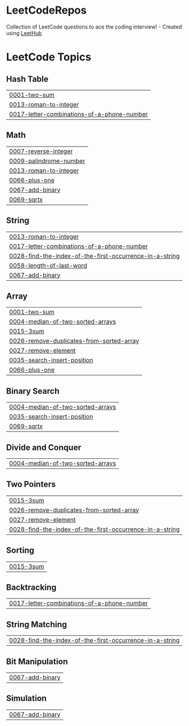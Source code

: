 # LeetCodeRepos
Collection of LeetCode questions to ace the coding interview! - Created using [LeetHub](https://github.com/QasimWani/LeetHub)

<!---LeetCode Topics Start-->
# LeetCode Topics
## Hash Table
|  |
| ------- |
| [0001-two-sum](https://github.com/0AhmetUzun/LeetCodeRepos/tree/master/0001-two-sum) |
| [0013-roman-to-integer](https://github.com/0AhmetUzun/LeetCodeRepos/tree/master/0013-roman-to-integer) |
| [0017-letter-combinations-of-a-phone-number](https://github.com/0AhmetUzun/LeetCodeRepos/tree/master/0017-letter-combinations-of-a-phone-number) |
## Math
|  |
| ------- |
| [0007-reverse-integer](https://github.com/0AhmetUzun/LeetCodeRepos/tree/master/0007-reverse-integer) |
| [0009-palindrome-number](https://github.com/0AhmetUzun/LeetCodeRepos/tree/master/0009-palindrome-number) |
| [0013-roman-to-integer](https://github.com/0AhmetUzun/LeetCodeRepos/tree/master/0013-roman-to-integer) |
| [0066-plus-one](https://github.com/0AhmetUzun/LeetCodeRepos/tree/master/0066-plus-one) |
| [0067-add-binary](https://github.com/0AhmetUzun/LeetCodeRepos/tree/master/0067-add-binary) |
| [0069-sqrtx](https://github.com/0AhmetUzun/LeetCodeRepos/tree/master/0069-sqrtx) |
## String
|  |
| ------- |
| [0013-roman-to-integer](https://github.com/0AhmetUzun/LeetCodeRepos/tree/master/0013-roman-to-integer) |
| [0017-letter-combinations-of-a-phone-number](https://github.com/0AhmetUzun/LeetCodeRepos/tree/master/0017-letter-combinations-of-a-phone-number) |
| [0028-find-the-index-of-the-first-occurrence-in-a-string](https://github.com/0AhmetUzun/LeetCodeRepos/tree/master/0028-find-the-index-of-the-first-occurrence-in-a-string) |
| [0058-length-of-last-word](https://github.com/0AhmetUzun/LeetCodeRepos/tree/master/0058-length-of-last-word) |
| [0067-add-binary](https://github.com/0AhmetUzun/LeetCodeRepos/tree/master/0067-add-binary) |
## Array
|  |
| ------- |
| [0001-two-sum](https://github.com/0AhmetUzun/LeetCodeRepos/tree/master/0001-two-sum) |
| [0004-median-of-two-sorted-arrays](https://github.com/0AhmetUzun/LeetCodeRepos/tree/master/0004-median-of-two-sorted-arrays) |
| [0015-3sum](https://github.com/0AhmetUzun/LeetCodeRepos/tree/master/0015-3sum) |
| [0026-remove-duplicates-from-sorted-array](https://github.com/0AhmetUzun/LeetCodeRepos/tree/master/0026-remove-duplicates-from-sorted-array) |
| [0027-remove-element](https://github.com/0AhmetUzun/LeetCodeRepos/tree/master/0027-remove-element) |
| [0035-search-insert-position](https://github.com/0AhmetUzun/LeetCodeRepos/tree/master/0035-search-insert-position) |
| [0066-plus-one](https://github.com/0AhmetUzun/LeetCodeRepos/tree/master/0066-plus-one) |
## Binary Search
|  |
| ------- |
| [0004-median-of-two-sorted-arrays](https://github.com/0AhmetUzun/LeetCodeRepos/tree/master/0004-median-of-two-sorted-arrays) |
| [0035-search-insert-position](https://github.com/0AhmetUzun/LeetCodeRepos/tree/master/0035-search-insert-position) |
| [0069-sqrtx](https://github.com/0AhmetUzun/LeetCodeRepos/tree/master/0069-sqrtx) |
## Divide and Conquer
|  |
| ------- |
| [0004-median-of-two-sorted-arrays](https://github.com/0AhmetUzun/LeetCodeRepos/tree/master/0004-median-of-two-sorted-arrays) |
## Two Pointers
|  |
| ------- |
| [0015-3sum](https://github.com/0AhmetUzun/LeetCodeRepos/tree/master/0015-3sum) |
| [0026-remove-duplicates-from-sorted-array](https://github.com/0AhmetUzun/LeetCodeRepos/tree/master/0026-remove-duplicates-from-sorted-array) |
| [0027-remove-element](https://github.com/0AhmetUzun/LeetCodeRepos/tree/master/0027-remove-element) |
| [0028-find-the-index-of-the-first-occurrence-in-a-string](https://github.com/0AhmetUzun/LeetCodeRepos/tree/master/0028-find-the-index-of-the-first-occurrence-in-a-string) |
## Sorting
|  |
| ------- |
| [0015-3sum](https://github.com/0AhmetUzun/LeetCodeRepos/tree/master/0015-3sum) |
## Backtracking
|  |
| ------- |
| [0017-letter-combinations-of-a-phone-number](https://github.com/0AhmetUzun/LeetCodeRepos/tree/master/0017-letter-combinations-of-a-phone-number) |
## String Matching
|  |
| ------- |
| [0028-find-the-index-of-the-first-occurrence-in-a-string](https://github.com/0AhmetUzun/LeetCodeRepos/tree/master/0028-find-the-index-of-the-first-occurrence-in-a-string) |
## Bit Manipulation
|  |
| ------- |
| [0067-add-binary](https://github.com/0AhmetUzun/LeetCodeRepos/tree/master/0067-add-binary) |
## Simulation
|  |
| ------- |
| [0067-add-binary](https://github.com/0AhmetUzun/LeetCodeRepos/tree/master/0067-add-binary) |
<!---LeetCode Topics End-->